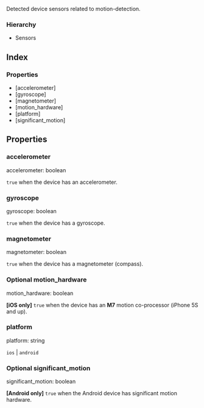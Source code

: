 Detected device sensors related to motion-detection.

### Hierarchy

* Sensors

## Index

### Properties

* [accelerometer]
* [gyroscope]
* [magnetometer]
* [motion\_hardware]
* [platform]
* [significant\_motion]

## Properties

### accelerometer

accelerometer: boolean



`true` when the device has an accelerometer.

### gyroscope

gyroscope: boolean



`true` when the device has a gyroscope.

### magnetometer

magnetometer: boolean



`true` when the device has a magnetometer (compass).

### Optional motion\_hardware

motion\_hardware: boolean



**[iOS only]** `true` when the device has an **M7** motion co-processor (iPhone 5S and up).

### platform

platform: string



`ios` | `android`

### Optional significant\_motion

significant\_motion: boolean



**[Android only]** `true` when the Android device has significant motion hardware.